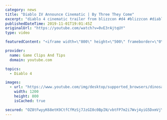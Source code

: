 ```yaml
---
category: news
title: "Diablo IV Announce Cinematic | By Three They Come"
excerpt: "diablo 4 cinematic trailer from blizzcon #d4 #blizzcon #diablo."
publishedDateTime: 2019-11-01T19:01:45Z
originalUrl: "https://youtube.com/watch?v=0vE3rAjtqUY"
type: video

featuredContent: "<iframe width=\"800\" height=\"500\" frameborder=\"0\" src=\"https://www.youtube.com/embed/0vE3rAjtqUY\" allow=\"accelerometer; autoplay; encrypted-media; gyroscope; picture-in-picture\" allowfullscreen></iframe>"

provider:
  name: Game Clips And Tips
  domain: youtube.com

topics:
  - Diablo 4

images:
  - url: "https://www.youtube.com/img/desktop/supported_browsers/dinosaur.png"
    width: 1200
    height: 800
    isCached: true

secured: "OZ8tFwyyK68etK9CtfCfMzSj7JzGI0c0BpIN/vbtFP7m2i7Wvj4yiG5DxmVjYwUXs+j9Tu+kAe3cngS4rZGpdQJLcva2WWHoPbkQcGgYogxUXF/qc6g2lm+8NEZcOZtRf/4xNNrvLql+DpG8SzstEKNf6Gg6kxsI4aZ0d+5OD1zrPJsGIgBON6z0ar1fjFo6awRAKmWhQr8pVSzLNGKzu/sPwdwIeUH7ni8myA7gHzlb44vU05MwJaqyKQBvCY+8oFFfyQ5eG0YhwrGiStqwW8sc7/bMq5HFFLvOWywDBeuDGWz4PQayFk1AO8jhMy0xOTRSFYYj/ghl2e289w6gHJvRlTwBKHi8E0ClxWHa3dhtiOo2p6t4Y1/TdkZtu/Snsi486TU690YB+J9EM0qLwg==;2dkkbmcfqSiqn44Z5FLdoQ=="
---
```



